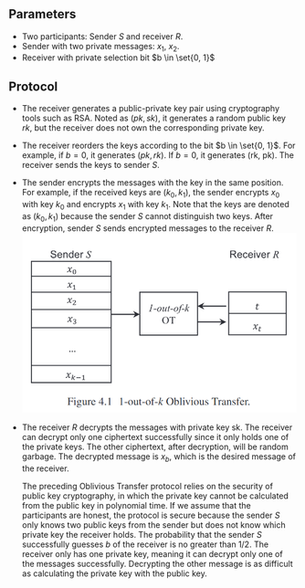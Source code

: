 #

## Parameters

- Two participants: Sender $S$ and receiver $R$.
- Sender with two private messages: $x_{1}$, $x_{2}$.
- Receiver with private selection bit $b \in \set{0, 1}$

## Protocol

- The receiver generates a public-private key pair using cryptography tools such as RSA. Noted as $(pk, sk)$, it generates a random public key $rk$, but the receiver does not own the corresponding private key.

- The receiver reorders the keys according to the bit $b \in \set{0, 1}$. For example, if $b = 0$, it generates $(pk, rk)$. If $b = 0$, it generates (rk, pk). The receiver sends the keys to sender $S$.

- The sender encrypts the messages with the key in the same position. For example, if the received keys are $(k_{0}, k_{1})$, the sender encrypts $x_{0}$ with key $k_{0}$ and encrypts $x_{1}$ with key $k_{1}$. Note that the keys are denoted as $(k_{0}, k_{1})$ because the sender $S$ cannot distinguish two keys. After encryption, sender $S$ sends encrypted messages to the receiver $R$.
  ![1-out-of-k.png](Images/1-out-of-k.png)

- The receiver $R$ decrypts the messages with private key sk. The receiver can decrypt only one ciphertext successfully since it only holds one of the private keys. The other ciphertext, after decryption, will be random garbage. The decrypted message is $x_{b}$, which is the desired message of the receiver.

  The preceding Oblivious Transfer protocol relies on the security of public key cryptography, in which the private key cannot be calculated from the public key in polynomial time. If we assume that the participants are honest, the protocol is secure because the sender $S$ only knows two public keys from the sender but does not know which private key the receiver holds. The probability that the sender $S$ successfully guesses $b$ of the receiver is no greater than 1/2. The receiver only has one private key, meaning it can decrypt only one of the messages successfully. Decrypting the other message is as difficult as calculating the private key with the public key.
